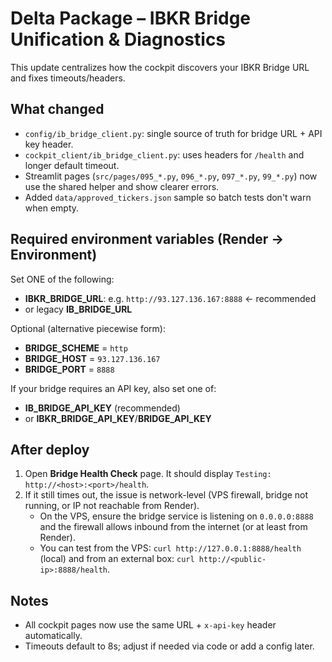 
# Delta Package – IBKR Bridge Unification & Diagnostics

This update centralizes how the cockpit discovers your IBKR Bridge URL and fixes timeouts/headers.

## What changed
- `config/ib_bridge_client.py`: single source of truth for bridge URL + API key header.
- `cockpit_client/ib_bridge_client.py`: uses headers for `/health` and longer default timeout.
- Streamlit pages (`src/pages/095_*.py`, `096_*.py`, `097_*.py`, `99_*.py`) now use the shared helper and show clearer errors.
- Added `data/approved_tickers.json` sample so batch tests don't warn when empty.

## Required environment variables (Render -> Environment)
Set ONE of the following:
- **IBKR_BRIDGE_URL**: e.g. `http://93.127.136.167:8888`  ← recommended
- or legacy **IB_BRIDGE_URL**

Optional (alternative piecewise form):
- **BRIDGE_SCHEME** = `http`
- **BRIDGE_HOST**   = `93.127.136.167`
- **BRIDGE_PORT**   = `8888`

If your bridge requires an API key, also set one of:
- **IB_BRIDGE_API_KEY** (recommended)
- or **IBKR_BRIDGE_API_KEY**/**BRIDGE_API_KEY**

## After deploy
1. Open **Bridge Health Check** page. It should display `Testing: http://<host>:<port>/health`.
2. If it still times out, the issue is network-level (VPS firewall, bridge not running, or IP not reachable from Render).
   - On the VPS, ensure the bridge service is listening on `0.0.0.0:8888` and the firewall allows inbound from the internet (or at least from Render).
   - You can test from the VPS: `curl http://127.0.0.1:8888/health` (local) and from an external box: `curl http://<public-ip>:8888/health`.

## Notes
- All cockpit pages now use the same URL + `x-api-key` header automatically.
- Timeouts default to 8s; adjust if needed via code or add a config later.
